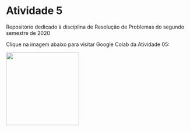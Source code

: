 # Atividade 5
Repositório dedicado à disciplina de Resolução de Problemas do segundo semestre de 2020 <br/>

Clique na imagem abaixo para visitar Google Colab da Atividade 05: 

[<img src="https://miro.medium.com/max/512/1*dWlg8C46t_ZJ9P8rc-RyWg.png" width="200"/>](https://colab.research.google.com/drive/1r-RWX8NLC4mekuGqjYgO3ehf_32YfDL_?usp=sharing)